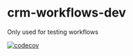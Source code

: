 # crm-workflows-dev

Only used for testing workflows

[![codecov](https://codecov.io/gh/navikt/crm-workflows-dev/branch/master/graph/badge.svg?token=FEVX0W9V6L)](undefined)
